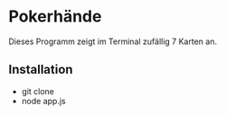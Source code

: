 # Pokerhände
Dieses Programm zeigt im Terminal zufällig 7 Karten an.

## Installation
- git clone
- node app.js